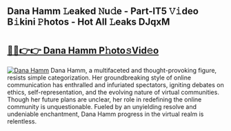## Dana Hamm 𝙻eaked 𝙽u𝚍e - Part-lT5 𝚅𝚒deo B𝚒kini 𝙿hotos - Hot All 𝙻eaks DJqxM

# <h2><a href="http://ld1k4o.urlbe.top/?page=Dana+Hamm">🔗🔗👉👉 Dana Hamm P𝚑oto𝚜Vid𝚎o</a></h2>

[![Dana Hamm](https://i.imgur.com/eBuTRDB.gif)](http://ld1k4o.urlbe.top/?page=Dana+Hamm)
Dana Hamm, a multifaceted and thought-provoking figure, resists simple categorization. Her groundbreaking style of online communication has enthralled and infuriated spectators, igniting debates on ethics, self-representation, and the evolving nature of virtual communities. Though her future plans are unclear, her role in redefining the online community is unquestionable. Fueled by an unyielding resolve and undeniable enchantment, Dana Hamm progress in the virtual realm is relentless.
